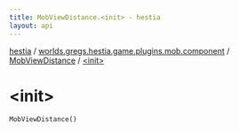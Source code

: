 ```yaml
---
title: MobViewDistance.<init> - hestia
layout: api
---
```


<div class='api-docs-breadcrumbs'><a href="../../index.html">hestia</a> / <a href="../index.html">worlds.gregs.hestia.game.plugins.mob.component</a> / <a href="index.html">MobViewDistance</a> / <a href="./-init-.html">&lt;init&gt;</a></div>

# &lt;init&gt;

<div class="signature"><code><span class="identifier">MobViewDistance</span><span class="symbol">(</span><span class="symbol">)</span></code></div>
